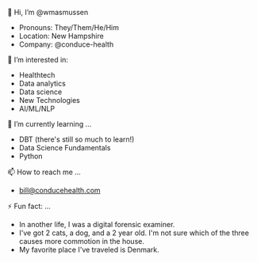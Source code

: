 👋 Hi, I’m @wmasmussen
  - Pronouns: They/Them/He/Him
  - Location: New Hampshire
  - Company: @conduce-health

👀 I’m interested in:
  - Healthtech
  - Data analytics
  - Data science
  - New Technologies
  - AI/ML/NLP

🌱 I’m currently learning ...
  - DBT (there's still so much to learn!)
  - Data Science Fundamentals
  - Python

📫 How to reach me ...
  - bill@conducehealth.com

⚡ Fun fact: ...
  - In another life, I was a digital forensic examiner.
  - I've got 2 cats, a dog, and a 2 year old. I'm not sure which of the three causes more commotion in the house.
  - My favorite place I've traveled is Denmark.

<!---
wmasmussen/wmasmussen is a ✨ special ✨ repository because its `README.md` (this file) appears on your GitHub profile.
You can click the Preview link to take a look at your changes.
--->

